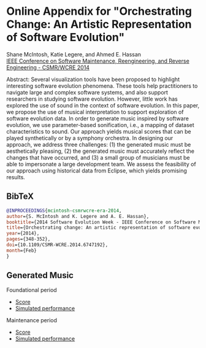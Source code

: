 # Online Appendix for "Orchestrating Change: An Artistic Representation of Software Evolution"

Shane McIntosh, Katie Legere, and Ahmed E. Hassan  
[IEEE Conference on Software Maintenance, Reengineering, and Reverse Engineering - CSMR/WCRE 2014](dx.doi.org/10.1109/CSMR-WCRE.2014.6747192)

Abstract: Several visualization tools have been proposed to highlight interesting software evolution phenomena. These tools help practitioners to navigate large and complex software systems, and also support researchers in studying software evolution. However, little work has explored the use of sound in the context of software evolution. In this paper, we propose the use of musical interpretation to support exploration of software evolution data. In order to generate music inspired by software evolution, we use parameter-based sonification, i.e., a mapping of dataset characteristics to sound. Our approach yields musical scores that can be played synthetically or by a symphony orchestra. In designing our approach, we address three challenges: (1) the generated music must be aesthetically pleasing, (2) the generated music must accurately reflect the changes that have occurred, and (3) a small group of musicians must be able to impersonate a large development team. We assess the feasibility of our approach using historical data from Eclipse, which yields promising results.

## BibTeX

```bibtex
@INPROCEEDINGS{mcintosh-csmrwcre-era-2014,
author={S. McIntosh and K. Legere and A. E. Hassan},
booktitle={2014 Software Evolution Week - IEEE Conference on Software Maintenance, Reengineering, and Reverse Engineering (CSMR-WCRE)},
title={Orchestrating change: An artistic representation of software evolution},
year={2014},
pages={348-352},
doi={10.1109/CSMR-WCRE.2014.6747192},
month={Feb}
}
```

## Generated Music

Foundational period
- [Score](music/eclipse_1.pdf)
- [Simulated performance](music/eclipse_1.mp3)

Maintenance period
- [Score](music/eclipse_2.pdf)
- [Simulated performance](music/eclipse_2.mp3)
